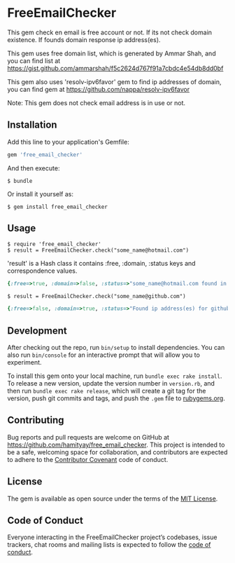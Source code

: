 # FreeEmailChecker

This gem check en email is free account or not. If its not check domain existence. If founds domain response ip address(es).

This gem uses free domain list, which is generated by Ammar Shah, and you can find list at https://gist.github.com/ammarshah/f5c2624d767f91a7cbdc4e54db8dd0bf

This gem also uses 'resolv-ipv6favor' gem to find ip addresses of domain, you can find gem at https://github.com/nappa/resolv-ipv6favor

Note: This gem does not check email address is in use or not.

## Installation

Add this line to your application's Gemfile:

```ruby
gem 'free_email_checker'
```

And then execute:

    $ bundle

Or install it yourself as:

    $ gem install free_email_checker

## Usage

    $ require 'free_email_checker'
    $ result = FreeEmailChecker.check("some_name@hotmail.com")

'result' is a Hash class it contains :free, :domain, :status keys and correspondence values.

```ruby
{:free=>true, :domain=>false, :status=>"some_name@hotmail.com found in free email provider list."}

```
    $ result = FreeEmailChecker.check("some_name@github.com")

```ruby
{:free=>false, :domain=>true, :status=>"Found ip address(es) for github.com 192.30.253.113, 192.30.253.112, "}

```

## Development

After checking out the repo, run `bin/setup` to install dependencies. You can also run `bin/console` for an interactive prompt that will allow you to experiment.

To install this gem onto your local machine, run `bundle exec rake install`. To release a new version, update the version number in `version.rb`, and then run `bundle exec rake release`, which will create a git tag for the version, push git commits and tags, and push the `.gem` file to [rubygems.org](https://rubygems.org).

## Contributing

Bug reports and pull requests are welcome on GitHub at https://github.com/hamityay/free_email_checker. This project is intended to be a safe, welcoming space for collaboration, and contributors are expected to adhere to the [Contributor Covenant](http://contributor-covenant.org) code of conduct.

## License

The gem is available as open source under the terms of the [MIT License](https://opensource.org/licenses/MIT).

## Code of Conduct

Everyone interacting in the FreeEmailChecker project’s codebases, issue trackers, chat rooms and mailing lists is expected to follow the [code of conduct](https://github.com/[USERNAME]/free_email_checker/blob/master/CODE_OF_CONDUCT.md).
